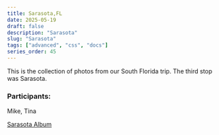 ```yaml
---
title: Sarasota,FL
date: 2025-05-19
draft: false
description: "Sarasota"
slug: "Sarasota"
tags: ["advanced", "css", "docs"]
series_order: 45
---
```


This is the collection of photos from our South Florida trip.
The third stop was Sarasota. 


### Participants:
Mike, Tina

[Sarasota Album](https://photos.app.goo.gl/Mpur9J6HZ8hJsNgC6)
